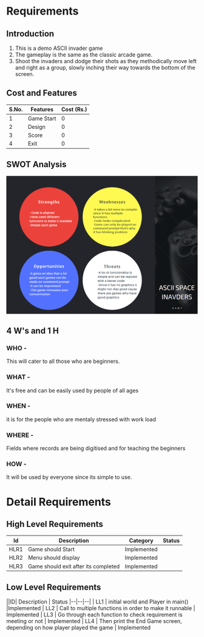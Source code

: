 # Requirements

## Introduction

1. This is a demo ASCII invader game
2. The gameplay is the same as the classic arcade game.
3. Shoot the invaders and dodge their shots as they methodically move left and right as a group, slowly inching their way towards the bottom of the screen.

## Cost and Features

| S.No. | Features | Cost (Rs.) |
| ---   | ---      |  ---       |
| 1 | Game Start | 0 |
| 2 | Design | 0 |
| 3 | Score | 0 |
| 4 | Exit | 0 |

## SWOT Analysis

![SWOT ANALYIS](https://github.com/hradithyaaras/miniproject/blob/main/1_Requirement/swat.png)

## 4 W's and 1 H

### WHO -
   This will cater to all those who are beginners.
### WHAT -
   It's free and can be easily used by people of all ages
### WHEN -
   it is for the people who are mentaly stressed with work load
### WHERE -
   Fields where records are being digitised and for teaching the beginners
### HOW -
   It will be used by everyone since its simple to use.


# Detail Requirements

## High Level Requirements

|Id|Description|Category|Status|
|---|---|---|---|
|HLR1|Game should Start|Implemented|
|HLR2|Menu should display|Implemented|
|HLR3|Game should exit after its completed|Implemented|

## Low Level Requirements

||ID| Description | Status
|--|--|--|
| LL1 | initial world and Player in main() |Implemented
| LL2 | Call to multiple functions in order to make it runnable | Implemented
| LL3 | Go through each function to check requirement is meeting or not | Implemented
| LL4 | Then print the End Game screen, depending on how player played the game  | Implemented